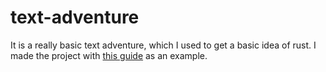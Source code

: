 # text-adventure

It is a really basic text adventure, which I used to get a basic idea of rust.
I made the project with [this guide](http://letstalkdata.com/2014/08/how-to-write-a-text-adventure-in-python/) as an example.

